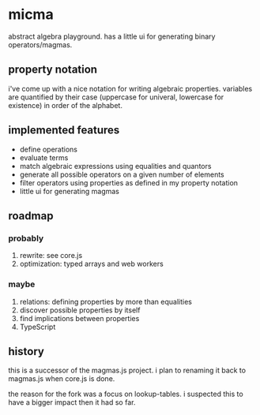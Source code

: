 # micma

abstract algebra playground. has a little ui for generating binary operators/magmas.

## property notation

i've come up with a nice notation for writing algebraic properties. variables are quantified by their case (uppercase for univeral, lowercase for existence) in order of the alphabet. 

## implemented features

* define operations
* evaluate terms
* match algebraic expressions using equalities and quantors
* generate all possible operators on a given number of elements
* filter operators using properties as defined in my property notation
* little ui for generating magmas

## roadmap

### probably

1. rewrite: see core.js
2. optimization: typed arrays and web workers

### maybe

1. relations: defining properties by more than equalities
2. discover possible properties by itself
3. find implications between properties
4. TypeScript

## history

this is a successor of the magmas.js project. i plan to renaming it back to magmas.js when core.js is done.

the reason for the fork was a focus on lookup-tables. i suspected this to have a bigger impact then it had so far.

